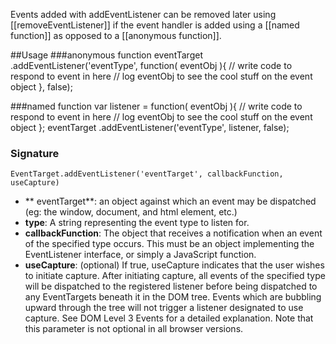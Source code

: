 Events added with addEventListener can be removed later using [[removeEventListener]] if the event handler is added using a [[named function]] as opposed to a [[anonymous function]].

##Usage
###anonymous function
    eventTarget
      .addEventListener('eventType', function( eventObj ){
        // write code to respond to event in here
        // log eventObj to see the cool stuff on the event object
      }, false);

###named function
    var listener = function( eventObj ){
        // write code to respond to event in here
        // log eventObj to see the cool stuff on the event object
    };
    eventTarget
      .addEventListener('eventType', listener, false);

### Signature
    EventTarget.addEventListener('eventTarget', callbackFunction, useCapture)

* ** eventTarget**: an object against which an event may be dispatched (eg: the window, document, and html element, etc.)
* **type**: A string representing the event type to listen for.
* **callbackFunction**: The object that receives a notification when an event of the specified type occurs. This must be an object implementing the EventListener interface, or simply a JavaScript function.
* **useCapture**: (optional) If true, useCapture indicates that the user wishes to initiate capture. After initiating capture, all events of the specified type will be dispatched to the registered listener before being dispatched to any EventTargets beneath it in the DOM tree. Events which are bubbling upward through the tree will not trigger a listener designated to use capture. See DOM Level 3 Events for a detailed explanation. Note that this parameter is not optional in all browser versions.